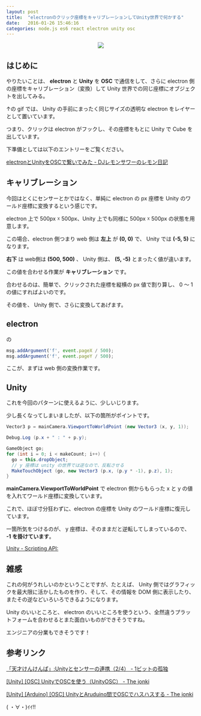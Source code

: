 ```yaml
---
layout: post
title:  "electronのクリック座標をキャリブレーションしてUnity世界で何かする"
date:   2016-01-26 15:46:16
categories: node.js es6 react electron unity osc
---
```


<p align="center">
  <img src="https://i.gyazo.com/464071701f13a25177d51659049cc08a.gif">
</p>

## はじめに

やりたいことは、 **electron** と **Unity** を **OSC** で通信をして、さらに electron 側の座標をキャリブレーション（変換）して Unity 世界での同じ座標にオブジェクトを出してみる。

↑の gif では、 Unity の手前にまったく同じサイズの透明な electron をレイヤーとして置いています。

つまり、クリックは electron がフックし、その座標をもとに Unity で Cube を出しています。

下準備としては以下のエントリーをご覧ください。

[electronとUnityをOSCで繋いでみた - DJレモンサワーのレモン日記](http://hisasann.github.io/2016/01/27/connect-the-electron-and-unity-in-osc/)

## キャリブレーション

今回はとくにセンサーとかではなく、単純に electron の px 座標を Unity のワールド座標に変換するという感じです。

electron 上で 500px ☓ 500px、Unity 上でも同様に 500px ☓ 500px の状態を用意します。

この場合、electron 側つまり web 側は **左上** が  **(0, 0)** で、 Unity では **(-5, 5)** になります。

**右下** は web側は **(500, 500)** 、 Unity 側は、 **(5, -5)** とまったく値が違います。

この値を合わせる作業が **キャリブレーション** です。

合わせるのは、簡単で、クリックされた座標を縦横の px 値で割り算し、 0 〜 1の値にすればよいのです。

その値を、 Unity 側で、さらに変換してあげます。

## electron

<script src="https://gist.github.com/hisasann/255fcea7c9271d8d62c0.js"></script>

の

```javascript
msg.addArgument('f', event.pageX / 500);
msg.addArgument('f', event.pageY / 500);
```

ここが、まずは web 側の変換作業です。


## Unity

これを今回のパターンに使えるように、少しいじります。

<script src="https://gist.github.com/hisasann/9a1cb441b306cf84a0da.js"></script>

少し長くなってしまいましたが、以下の箇所がポイントです。

```java
Vector3 p = mainCamera.ViewportToWorldPoint (new Vector3 (x, y, 1));

Debug.Log (p.x + " : " + p.y);

GameObject go;
for (int i = 0; i < makeCount; i++) {
  go = this.dropObject;
  // y 座標は unity の世界では逆なので、反転させる
  MakeTouchObject (go, new Vector3 (p.x, (p.y * -1), p.z), 1);
}
```

**mainCamera.ViewportToWorldPoint** で electron 側からもらった x と y の値を入れてワールド座標に変換しています。

これで、ほぼ寸分狂わずに、electron の座標を Unity のワールド座標に復元しています。

一箇所気をつけるのが、 y 座標は、そのままだと逆転してしまっているので、 **-1 を掛けています**。
 
[Unity - Scripting API:](http://docs.unity3d.com/ScriptReference/Camera.ViewportToWorldPoint.html)

## 雑感

これの何がうれしいのかということですが、たとえば、 Unity 側ではグラフィックを最大限に活かしたものを作り、そして、その情報を DOM 側に表示したり、またその逆などいろいろできるようになります。

Unity のいいところと、 electron のいいところを使うという、全然違うプラットフォームを合わせるとまた面白いものができそうですね。

エンジニアの分業もできそうです！

## 参考リンク

[「天才けんけんぱ」:Unityとセンサーの連携（2/4） - 1ビットの孤独](http://koki0702.hatenablog.com/entry/unity_article_02)

[[Unity] [OSC] UnityでOSCを使う（UnityOSC） - The jonki](http://www.jonki.net/entry/20130813/1376398204)

[[Unity] [Arduino] [OSC] UnityとAruduino間でOSCでハスハスする - The jonki](http://www.jonki.net/entry/20130814/1376470996)

( ・∀・)ｲｲ!!

